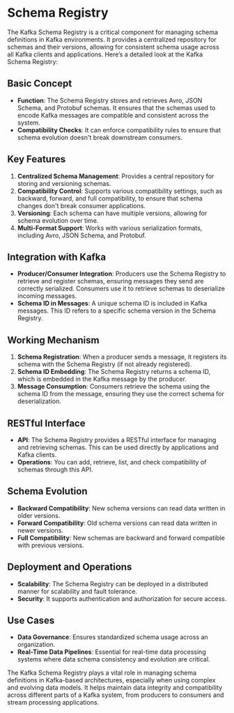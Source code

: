 # Schema Registry

The Kafka Schema Registry is a critical component for managing schema definitions in Kafka environments. It provides a
centralized repository for schemas and their versions, allowing for consistent schema usage across all Kafka clients and
applications. Here’s a detailed look at the Kafka Schema Registry:

## Basic Concept

- **Function**: The Schema Registry stores and retrieves Avro, JSON Schema, and Protobuf schemas. It ensures that the
  schemas used to encode Kafka messages are compatible and consistent across the system.
- **Compatibility Checks**: It can enforce compatibility rules to ensure that schema evolution doesn't break downstream
  consumers.

## Key Features

1. **Centralized Schema Management**: Provides a central repository for storing and versioning schemas.
2. **Compatibility Control**: Supports various compatibility settings, such as backward, forward, and full
   compatibility, to ensure that schema changes don't break consumer applications.
3. **Versioning**: Each schema can have multiple versions, allowing for schema evolution over time.
4. **Multi-Format Support**: Works with various serialization formats, including Avro, JSON Schema, and Protobuf.

## Integration with Kafka

- **Producer/Consumer Integration**: Producers use the Schema Registry to retrieve and register schemas, ensuring
  messages they send are correctly serialized. Consumers use it to retrieve schemas to deserialize incoming messages.
- **Schema ID in Messages**: A unique schema ID is included in Kafka messages. This ID refers to a specific schema
  version in the Schema Registry.

## Working Mechanism

1. **Schema Registration**: When a producer sends a message, it registers its schema with the Schema Registry (if not
   already registered).
2. **Schema ID Embedding**: The Schema Registry returns a schema ID, which is embedded in the Kafka message by the
   producer.
3. **Message Consumption**: Consumers retrieve the schema using the schema ID from the message, ensuring they use the
   correct schema for deserialization.

## RESTful Interface

- **API**: The Schema Registry provides a RESTful interface for managing and retrieving schemas. This can be used
  directly by applications and Kafka clients.
- **Operations**: You can add, retrieve, list, and check compatibility of schemas through this API.

## Schema Evolution

- **Backward Compatibility**: New schema versions can read data written in older versions.
- **Forward Compatibility**: Old schema versions can read data written in newer versions.
- **Full Compatibility**: New schemas are backward and forward compatible with previous versions.

## Deployment and Operations

- **Scalability**: The Schema Registry can be deployed in a distributed manner for scalability and fault tolerance.
- **Security**: It supports authentication and authorization for secure access.

## Use Cases

- **Data Governance**: Ensures standardized schema usage across an organization.
- **Real-Time Data Pipelines**: Essential for real-time data processing systems where data schema consistency and
  evolution are critical.

The Kafka Schema Registry plays a vital role in managing schema definitions in Kafka-based architectures, especially
when using complex and evolving data models. It helps maintain data integrity and compatibility across different parts
of a Kafka system, from producers to consumers and stream processing applications.